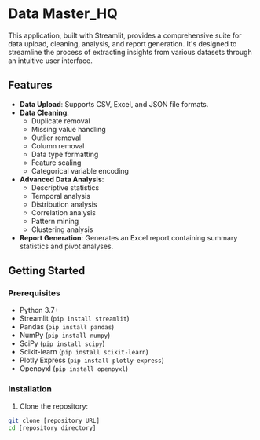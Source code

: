 # Data Master_HQ

This application, built with Streamlit, provides a comprehensive suite for data upload, cleaning, analysis, and report generation. It's designed to streamline the process of extracting insights from various datasets through an intuitive user interface.

## Features

- **Data Upload**: Supports CSV, Excel, and JSON file formats.
- **Data Cleaning**: 
    - Duplicate removal
    - Missing value handling
    - Outlier removal
    - Column removal
    - Data type formatting
    - Feature scaling
    - Categorical variable encoding
- **Advanced Data Analysis**:
    - Descriptive statistics
    - Temporal analysis
    - Distribution analysis
    - Correlation analysis
    - Pattern mining
    - Clustering analysis
- **Report Generation**: Generates an Excel report containing summary statistics and pivot analyses.

## Getting Started

### Prerequisites

- Python 3.7+
- Streamlit (`pip install streamlit`)
- Pandas (`pip install pandas`)
- NumPy (`pip install numpy`)
- SciPy (`pip install scipy`)
- Scikit-learn (`pip install scikit-learn`)
- Plotly Express (`pip install plotly-express`)
- Openpyxl (`pip install openpyxl`)

### Installation

1. Clone the repository:

```bash
git clone [repository URL]
cd [repository directory]
